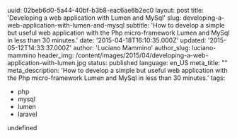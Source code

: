 uuid:             02beb6d0-5a44-40bf-b3b8-eac6ae6b2ec0
layout:           post
title:            'Developing a web application with Lumen and MySql'
slug:             developing-a-web-application-with-lumen-and-mysql
subtitle:         'How to develop a simple but useful web application with the Php micro-framework Lumen and MySql in less than 30 minutes.'
date:             '2015-04-18T16:10:35.000Z'
updated:          '2015-05-12T14:33:37.000Z'
author:           'Luciano Mammino'
author_slug:      luciano-mammino
header_img:       /content/images/2015/04/developing-a-web-application-with-lumen.jpg
status:           published
language:         en_US
meta_title:       ""
meta_description: 'How to develop a simple but useful web application with the Php micro-framework Lumen and MySql in less than 30 minutes.'
tags:
  - php
  - mysql
  - lumen
  - laravel

undefined